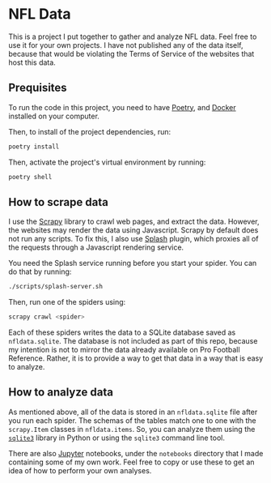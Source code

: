 # NFL Data

This is a project I put together to gather and analyze NFL data. Feel free to
use it for your own projects. I have not published any of the data itself,
because that would be violating the Terms of Service of the websites that host
this data.

## Prequisites

To run the code in this project, you need to have [Poetry][poetry], and
[Docker][docker] installed on your computer. 

Then, to install of the project dependencies, run:

```sh
poetry install
```

Then, activate the project's virtual environment by running:

```sh
poetry shell
```

## How to scrape data

I use the [Scrapy][scrapy] library to crawl web pages, and extract the data.
However, the websites may render the data using Javascript. Scrapy by default
does not run any scripts. To fix this, I also use [Splash][splash] plugin, which
proxies all of the requests through a Javascript rendering service.

You need the Splash service running before you start your spider. You can do
that by running:

```sh
./scripts/splash-server.sh
``` 

Then, run one of the spiders using:

```sh
scrapy crawl <spider>
```

Each of these spiders writes the data to a SQLite database saved as
`nfldata.sqlite`. The database is not included as part of this repo, because my
intention is not to mirror the data already available on Pro Football Reference.
Rather, it is to provide a way to get that data in a way that is easy to
analyze.

## How to analyze data

As mentioned above, all of the data is stored in an `nfldata.sqlite` file after
you run each spider. The schemas of the tables match one to one with the
`scrapy.Item` classes in `nfldata.items`. So, you can analyze them using the
[`sqlite3`][sqlite] library in Python or using the `sqlite3` command line tool.

There are also [Jupyter][jupyter] notebooks, under the `notebooks` directory
that I made containing some of my own work. Feel free to copy or use these to
get an idea of how to perform your own analyses.

[poetry]:https://python-poetry.org/
[docker]:https://docs.docker.com/
[scrapy]:https://scrapy.org/
[splash]:https://github.com/scrapy-plugins/scrapy-splash
[sqlite]:https://docs.python.org/3/library/sqlite3.html
[jupyter]:https://jupyter.org/
